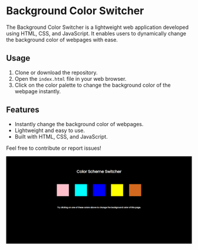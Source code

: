 # Background Color Switcher

The Background Color Switcher is a lightweight web application developed using HTML, CSS, and JavaScript. It enables users to dynamically change the background color of webpages with ease.

## Usage

1. Clone or download the repository.
2. Open the `index.html` file in your web browser.
3. Click on the color palette to change the background color of the webpage instantly.

## Features

- Instantly change the background color of webpages.
- Lightweight and easy to use.
- Built with HTML, CSS, and JavaScript.

Feel free to contribute or report issues!

![Image](./LiveDemo.png)